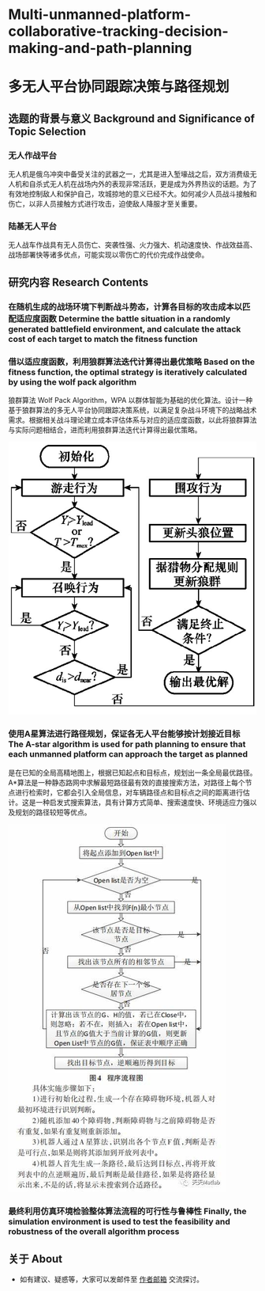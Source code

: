 # Multi-unmanned-platform-collaborative-tracking-decision-making-and-path-planning
# 多无人平台协同跟踪决策与路径规划

## 选题的背景与意义 Background and Significance of Topic Selection

### 无人作战平台

无人机是俄乌冲突中备受关注的武器之一，尤其是进入堑壕战之后，双方消费级无人机和自杀式无人机在战场内外的表现非常活跃，更是成为外界热议的话题。为了有效地控制敌人和保护自己，攻城掠地的意义已经不大。如何减少人员战斗接触和伤亡，以非人员接触方式进行攻击，迫使敌人降服才至关重要。


### 陆基无人平台

无人战车作战具有无人员伤亡、突袭性强、火力强大、机动速度快、作战效益高、战场部署快等诸多优点，可能实现以零伤亡的代价完成作战使命。

## 研究内容 Research Contents

### 在随机生成的战场环境下判断战斗势态，计算各目标的攻击成本以匹配适应度函数 Determine the battle situation in a randomly generated battlefield environment, and calculate the attack cost of each target to match the fitness function

### 借以适应度函数，利用狼群算法迭代计算得出最优策略 Based on the fitness function, the optimal strategy is iteratively calculated by using the wolf pack algorithm

狼群算法
Wolf Pack Algorithm，WPA
以群体智能为基础的优化算法。设计一种基于狼群算法的多无人平台协同跟踪决策系统，以满足复杂战斗环境下的战略战术需求。根据相关战斗理论建立成本评估体系与对应的适应度函数，以此将狼群算法与实际问题相结合，进而利用狼群算法迭代计算得出最优策略。

![狼群算法流程图](RM_img/XTYD201311034_05000.jpg)

### 使用A星算法进行路径规划，保证各无人平台能够按计划接近目标 The A-star algorithm is used for path planning to ensure that each unmanned platform can approach the target as planned

是在已知的全局高精地图上，根据已知起点和目标点，规划出一条全局最优路径。A*算法是一种静态路网中求解最短路径最有效的直接搜索方法，对路径上每个节点进行检索时，它都会引入全局信息，对车辆路径点和目标点之间的距离进行估计。这是一种启发式搜索算法，具有计算方式简单、搜索速度快、环境适应力强以及规划的路径较短等优点。

![A星算法流程图](RM_img/OIP-C.jpg)

### 最终利用仿真环境检验整体算法流程的可行性与鲁棒性 Finally, the simulation environment is used to test the feasibility and robustness of the overall algorithm process

## 关于 About

- 如有建议、疑惑等，大家可以发邮件至 [作者邮箱](mailto:looooading@outlook.com) 交流探讨。
